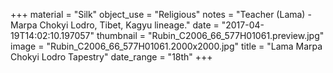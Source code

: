 +++
material = "Silk"
object_use = "Religious"
notes = "Teacher (Lama) - Marpa Chokyi Lodro, Tibet, Kagyu lineage."
date = "2017-04-19T14:02:10.197057"
thumbnail = "Rubin_C2006_66_577H01061.preview.jpg"
image = "Rubin_C2006_66_577H01061.2000x2000.jpg"
title = "Lama Marpa Chokyi Lodro Tapestry"
date_range = "18th"
+++
